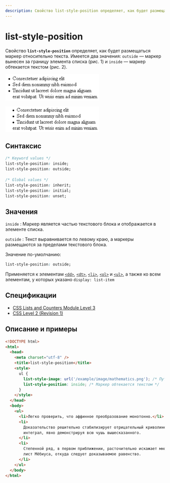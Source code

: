 ```yaml
---
description: Свойство list-style-position определяет, как будет размещаться маркер относительно текста
---
```


# list-style-position

Свойство **`list-style-position`** определяет, как будет размещаться маркер относительно текста. Имеется два значения: `outside` — маркер вынесен за границу элемента списка (рис. 1) и `inside` — маркер обтекается текстом (рис. 2).

![Рис. 1. Значение outside](css_list-style-position_1.png)

![Рис. 2. Значение inside](css_list-style-position_2.png)

## Синтаксис

```css
/* Keyword values */
list-style-position: inside;
list-style-position: outside;

/* Global values */
list-style-position: inherit;
list-style-position: initial;
list-style-position: unset;
```

## Значения

`inside`
: Маркер является частью текстового блока и отображается в элементе списка.

`outside`
: Текст выравнивается по левому краю, а маркеры размещаются за пределами текстового блока.

Значение по-умолчанию:

```css
list-style-position: outside;
```

Применяется к элементам [`<dd>`](../html/dd.md), [`<dt>`](../html/dt.md), [`<li>`](../html/li.md), [`<ol>`](../html/ol.md) и [`<ul>`](../html/ul.md), а также ко всем элементам, у которых указано `display: list-item`

## Спецификации

- [CSS Lists and Counters Module Level 3](http://dev.w3.org/csswg/css3-lists/#list-style-position-property)
- [CSS Level 2 (Revision 1)](http://www.w3.org/TR/CSS2/generate.html#propdef-list-style-position)

## Описание и примеры

```html
<!DOCTYPE html>
<html>
  <head>
    <meta charset="utf-8" />
    <title>list-style-position</title>
    <style>
      ul {
        list-style-image: url('/example/image/mathematics.png'); /* Путь к рисунку для установки маркера */
        list-style-position: inside; /* Маркер обтекается текстом */
      }
    </style>
  </head>
  <body>
    <ul>
      <li>Легко проверить, что аффинное преобразование монотонно.</li>
      <li>
        Доказательство решительно стабилизирует отрицательный криволинейный
        интеграл, явно демонстрируя всю чушь вышесказанного.
      </li>
      <li>
        Степенной ряд, в первом приближении, расточительно искажает многомерный
        лист Мёбиуса, откуда следует доказываемое равенство.
      </li>
    </ul>
  </body>
</html>
```
